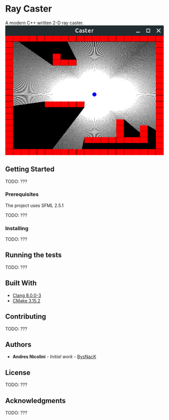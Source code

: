 # Ray Caster

A modern C++ written 2-D ray caster.
![alt text](https://github.com/bysnack/ray_caster/blob/master/example.png)

## Getting Started

TODO: ???

### Prerequisites

The project uses SFML 2.5.1

TODO: ???

### Installing

TODO: ???

## Running the tests

TODO: ???

## Built With

* [Clang 8.0.0-3](https://clang.llvm.org/)
* [CMake 3.15.2](https://cmake.org/)

## Contributing

TODO: ???

## Authors

* **Andres Nicolini** - *Initial work* - [BysNacK](https://github.com/bysnack)

## License

TODO: ???

## Acknowledgments

TODO: ???

